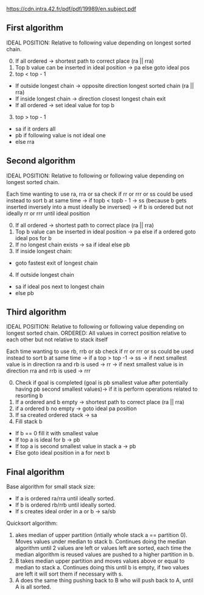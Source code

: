 https://cdn.intra.42.fr/pdf/pdf/19989/en.subject.pdf

## First algorithm

IDEAL POSITION: Relative to following value depending on longest sorted chain.

0. If all ordered -> shortest path to correct place (ra || rra)
1. Top b value can be inserted in ideal position -> pa else goto ideal pos
2. top < top - 1 
- If outside longest chain -> opposite direction longest sorted chain (ra || rra)
- If inside longest chain -> direction closest longest chain exit
- If all ordered -> set ideal value for top b
3. top > top - 1
- sa if it orders all
- pb if following value is not ideal one
- else rra

## Second algorithm
IDEAL POSITION: Relative to following or following value depending on longest sorted chain.

Each time wanting to use ra, rra or sa check if rr or rrr or ss could be used instead to sort b at same time
-> if topb < topb - 1 -> ss (because b gets inserted inversely into a must ideally be inversed)
-> if b is ordered but not ideally rr or rrr until ideal position

0. If all ordered -> shortest path to correct place (ra || rra)
1. Top b value can be inserted in ideal position -> pa else if a ordered goto ideal pos for b
2. If no longest chain exists -> sa if ideal else pb
3. If inside longest chain:
* goto fastest exit of longest chain
4. If outside longest chain 
* sa if ideal pos next to longest chain
* else pb

## Third algorithm
IDEAL POSITION: Relative to following or following value depending on longest sorted chain.
ORDERED: All values in correct position relative to each other but not relative to stack itself

Each time wanting to use rb, rrb or sb check if rr or rrr or ss could be used instead to sort b at same time
-> if a top > top -1 -> ss
-> if next smallest value is in direction ra and rb is used -> rr
-> if next smallest value is in direction rra and rrb is used -> rrr

0. Check if goal is completed (goal is pb smallest value after potentially having pb second smallest values)-> if it is perform operations related to resorting b
1. If a ordered and b empty -> shortest path to correct place (ra || rra)
2. if a ordered b no empty -> goto ideal pa position
3. If sa created ordered stack -> sa
4. Fill stack b
* If b == 0 fill it with smallest value
* If top a is ideal for b -> pb
* If top a is second smallest value in stack a -> pb
* Else goto ideal position in a for next b

## Final algorithm
Base algorithm for small stack size:

* If a is ordered ra/rra until ideally sorted.
* If b is ordered rb/rrb until ideally sorted.
* If s creates ideal order in a or b -> sa/sb

Quicksort algorithm:

1. akes median of upper partition (intially whole stack a == partition 0). Moves values under median to stack b. Continues doing the median algorithm until 2 values are left or values left are sorted, each time the median algorithm is reused values are pushed to a higher partition in b.
1. B takes median upper partition and moves values above or equal to median to stack a. Continues doing this until b is empty, if two values are left it will sort them if necessary with s.
3. A does the same thing pushing back to B who will push back to A, until A is all sorted.


